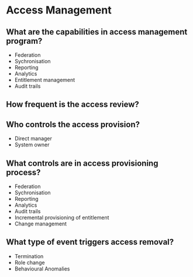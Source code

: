 # Access Management

## What are the capabilities in access management program?

* Federation
* Sychronisation
* Reporting
* Analytics
* Entitlement management
* Audit trails

## How frequent is the access review?

## Who controls the access provision?

* Direct manager
* System owner

## What controls are in access provisioning process?

* Federation
* Sychronisation
* Reporting
* Analytics
* Audit trails
* Incremental provisioning of entitlement
* Change management

## What type of event triggers access removal?

* Termination&#x20;
* Role change
* Behavioural Anomalies

